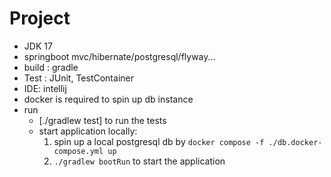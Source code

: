 # Project

* JDK 17
* springboot mvc/hibernate/postgresql/flyway...
* build : gradle
* Test : JUnit, TestContainer
* IDE: intellij
* docker is required to spin up db instance
* run
    * [./gradlew test] to run the tests
    * start application locally:
        1. spin up a local postgresql db by `docker compose -f ./db.docker-compose.yml up`
        2. `./gradlew bootRun` to start the application 